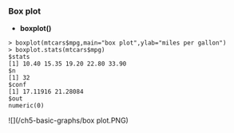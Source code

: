 ### Box plot

* **boxplot()**
```
> boxplot(mtcars$mpg,main="box plot",ylab="miles per gallon")
> boxplot.stats(mtcars$mpg)
$stats
[1] 10.40 15.35 19.20 22.80 33.90
$n
[1] 32
$conf
[1] 17.11916 21.28084
$out
numeric(0)
```
![](/ch5-basic-graphs/box plot.PNG)
